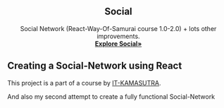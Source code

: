 <p align="center">
  <a href="https://andrian-kars.github.io/social/>
    <img src="https://raw.githubusercontent.com/andrian-kars/social/main/public/images/logo.png" alt="Social logo" width="200" height="165">
  </a>
</p>

<h2 align="center">Social</h2>

<p align="center">
  Social Network (React-Way-Of-Samurai course 1.0-2.0) + lots other improvements.
  <br>
  <a href="https://andrian-kars.github.io/social/"><strong>Explore Social»</strong></a>
</p>

## Creating a Social-Network using React

This project is a part of a course by [IT-KAMASUTRA](https://it-kamasutra.com/).

And also my second attempt to create a fully functional Social-Network

